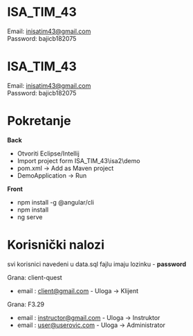# ISA_TIM_43

Email: inisatim43@gmail.com <br />
Password: bajicb182075 <br />

# ISA_TIM_43

Email: inisatim43@gmail.com <br />
Password: bajicb182075 <br />

# Pokretanje

 **Back**

* Otvoriti Eclipse/Intellij
* Import project form ISA_TIM_43\isa2\demo
* pom.xml -> Add as Maven project
* DemoApplication -> Run

 **Front**
* npm install -g @angular/cli
* npm install
* ng serve

# **Korisnički nalozi**
svi korisnici navedeni u data.sql fajlu imaju lozinku - **password**

Grana: client-quest
* email : client@gmail.com - Uloga -> Klijent

Grana: F3.29
* email : instructor@gmail.com - Uloga -> Instruktor
* email : user@userovic.com - Uloga -> Administrator

